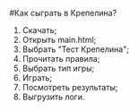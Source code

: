 #Как сыграть в Крепелина?
1. Скачать;
2. Открыть main.html;
3. Выбрать "Тест Крепелина";
4. Прочитать правила;
5. Выбрать тип игры;
6. Играть;
7. Посмотреть результаты;
8. Выгрузить логи.
